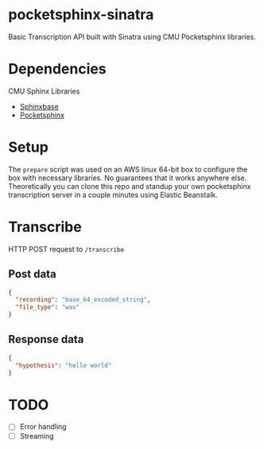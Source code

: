 # pocketsphinx-sinatra

Basic Transcription API built with Sinatra using CMU Pocketsphinx libraries.

# Dependencies

CMU Sphinx Libraries

* [Sphinxbase](https://github.com/cmusphinx/sphinxbase)
* [Pocketsphinx](https://github.com/cmusphinx/pocketsphinx)

# Setup

The `prepare` script was used on an AWS linux 64-bit box to configure the box
with necessary libraries. No guarantees that it works anywhere else.
Theoretically you can clone this repo and standup your own pocketsphinx
transcription server in a couple minutes using Elastic Beanstalk.

# Transcribe

HTTP POST request to `/transcribe`

## Post data

```json
{
  "recording": "base_64_encoded_string",
  "file_type": "wav"
}

```

## Response data
```json
{
  "hypothesis": "hello world"
}
```

# TODO

* [ ] Error handling
* [ ] Streaming
